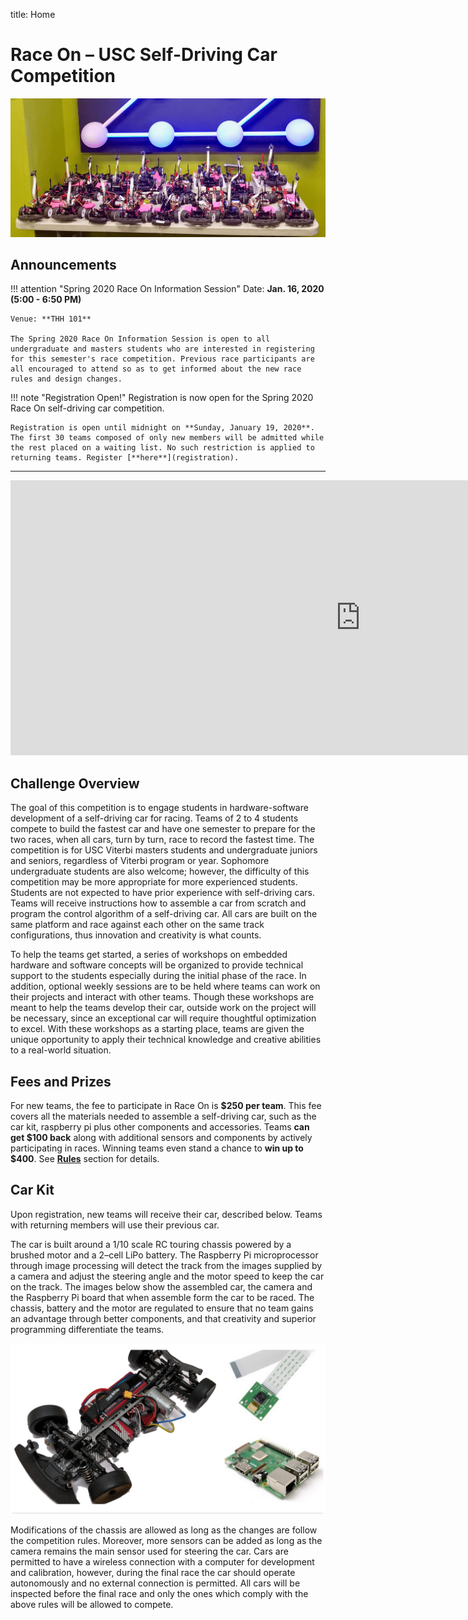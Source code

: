 title: Home

# Race On – USC Self-Driving Car Competition

![Main](images/RACEON_CARS_MAIN.png)

## Announcements

!!! attention "Spring 2020 Race On Information Session"
    Date: **Jan. 16, 2020 (5:00 - 6:50 PM)**

    Venue: **THH 101**

    The Spring 2020 Race On Information Session is open to all undergraduate and masters students who are interested in registering for this semester's race competition. Previous race participants are all encouraged to attend so as to get informed about the new race rules and design changes.

!!! note "Registration Open!"
    Registration is now open for the Spring 2020 Race On self-driving car competition.

    Registration is open until midnight on **Sunday, January 19, 2020**. The first 30 teams composed of only new members will be admitted while the rest placed on a waiting list. No such restriction is applied to returning teams. Register [**here**](registration).

---

<iframe width="1120" height="440" src="https://www.youtube.com/embed/gfciEIwzgJo" frameborder="0" allow="accelerometer; autoplay; encrypted-media; gyroscope; picture-in-picture" allowfullscreen></iframe>

## Challenge Overview

The goal of this competition is to engage students in hardware-software development of a self-driving car for racing. Teams of 2 to 4 students compete to build the fastest car and have one semester to prepare for the two races, when all cars, turn by turn, race to record the fastest time. The competition is for USC Viterbi masters students and undergraduate juniors and seniors, regardless of Viterbi program or year. Sophomore undergraduate students are also welcome; however, the difficulty of this competition may be more appropriate for more experienced students. Students are not expected to have prior experience with self-driving cars. Teams will receive instructions how to assemble a car from scratch and program the control algorithm of a self-driving car. All cars are built on the same platform and race against each other on the same track configurations, thus innovation and creativity is what counts.

To help the teams get started, a series of workshops on embedded hardware and software concepts will be organized to provide technical support to the students especially during the initial phase of the race. In addition, optional weekly sessions are to be held where teams can work on their projects and interact with other teams. Though these workshops are meant to help the teams develop their car, outside work on the project will be necessary, since an exceptional car will require thoughtful optimization to excel. With these workshops as a starting place, teams are given the unique opportunity to apply their technical knowledge and creative abilities to a real-world situation.


## Fees and Prizes

For new teams, the fee to participate in Race On is **$250 per team**. This fee covers all the materials needed to assemble a self-driving car, such as the car kit, raspberry pi plus other components and accessories. Teams **can get $100 back** along with additional sensors and components by actively participating in races. Winning teams even stand a chance to **win up to $400**. See [**Rules**](rules) section for details.

## Car Kit

Upon registration, new teams will receive their car, described below. Teams with returning members will use their previous car.

The car is built around a 1/10 scale RC touring chassis powered by a brushed motor and a 2–cell LiPo battery. The Raspberry Pi microprocessor through image processing will detect the track from the images supplied by a camera and adjust the steering angle and the motor speed to keep the car on the track. The images below show the assembled car, the camera and the Raspberry Pi board that when assemble form the car to be raced. The chassis, battery and the motor are regulated to ensure that no team gains an advantage through better components, and that creativity and superior programming differentiate the teams.

![Car Kit](images/carkit.png)

Modifications of the chassis are allowed as long as the changes are follow the competition rules. Moreover, more sensors can be added as long as the camera remains the main sensor used for steering the car. Cars are permitted to have a wireless connection with a computer for development and calibration, however, during the final race the car should operate autonomously and no external connection is permitted. All cars will be inspected before the final race and only the ones which comply with the above rules will be allowed to compete.



<!-- **To receive the car, each team (not each individual member) will pay $80 to offset the cost of the car and another $80 as a refundable deposit, which will be returned to the team after completing both races. The car originally costs approximately $200-$260, and the Raspberry Pi and the camera are included in this cost.** -->



<!-- For full documentation visit [mkdocs.org](https://mkdocs.org).
## Test Code

```python hl_lines="3"
import numpy as np

a = np.array([1, 2, 3])

print(a.T @ a)
```

## Commands

* `mkdocs new [dir-name]` - Create a new project.
* `mkdocs serve` - Start the live-reloading docs server.
* `mkdocs build` - Build the documentation site.
* `mkdocs help` - Print this help message.

## Project layout

    mkdocs.yml    # The configuration file.
    docs/
        index.md  # The documentation homepage.
        ...       # Other markdown pages, images and other files. -->
